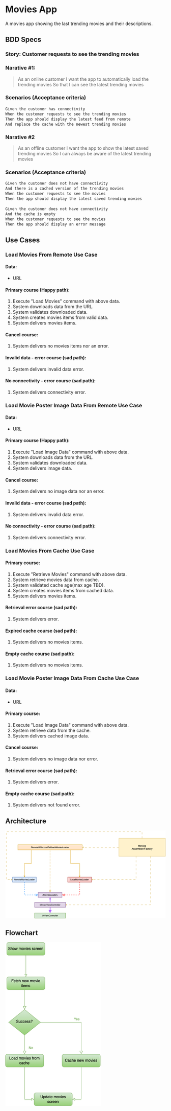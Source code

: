 # Movies App
A movies app showing the last trending movies and their descriptions.

## BDD Specs

### Story: Customer requests to see the trending movies


### Narative #1:

> As an online customer
I want the app to automatically load the trending movies
So that I can see the latest trending movies

### Scenarios (Acceptance criteria)

```
Given the customer has connectivity
When the customer requests to see the trending movies
Then the app should display the latest feed from remote
And replace the cache with the newest trending movies
```

### Narative #2

> As an offline customer
I want the app to show the latest saved trending movies
So I can always be aware of the latest trending movies


### Scenarios (Acceptance criteria)

```
Given the customer does not have connectivity
And there is a cached version of the trending movies
When the customer requests to see the movies
Then the app should display the latest saved trending movies

Given the customer does not have connectivity
And the cache is empty
When the customer requests to see the movies
Then the app should display an error message

```

## Use Cases

### Load Movies From Remote Use Case

#### Data:
 - URL

#### Primary course (Happy path):
1. Execute "Load Movies" command with above data.
2. System downloads data from the URL.
3. System validates downloaded data.
4. System creates movies items from valid data.
5. System delivers movies items.

#### Cancel course:
1. System delivers no movies items nor an error.

#### Invalid data - error course (sad path):
1. System delivers invalid data error.

#### No connectivity - error course (sad path):
1. System delivers connectivity error.

### Load Movie Poster Image Data From Remote Use Case

#### Data:
 - URL

#### Primary course (Happy path):
1. Execute "Load Image Data" command with above data.
2. System downloads data from the URL.
3. System validates downloaded data.
4. System delivers image data.

#### Cancel course:
1. System delivers no image data nor an error.

#### Invalid data - error course (sad path):
1. System delivers invalid data error.

#### No connectivity - error course (sad path):
1. System delivers connectivity error.

### Load Movies From Cache Use Case

#### Primary course:
1. Execute "Retrieve Movies" command with above data.
2. System retrieve movies data from cache.
3. System validated cache age(max age TBD).
4. System creates movies items from cached data.
5. System delivers movies items.

#### Retrieval error course (sad path):
1. System delivers error.

#### Expired cache course (sad path):
1. System delivers no movies items.

#### Empty cache course (sad path):
1. System delivers no movies items.


### Load Movie Poster Image Data From Cache Use Case

#### Data:
 - URL

#### Primary course:
1. Execute "Load Image Data" command with above data.
2. System retrieve data from the cache.
3. System delivers cached image data.

#### Cancel course:
1. System delivers no image data nor error.

#### Retrieval error course (sad path):
1. System delivers error.

#### Empty cache course (sad path):
1. System delivers not found error.

## Architecture

![Movies app feature](movies_architecture.png)


## Flowchart

![movies flow](movies_flowchart.png)


